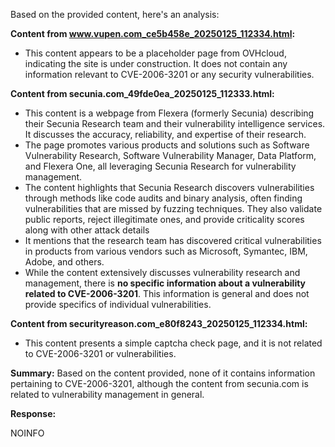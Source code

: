 Based on the provided content, here's an analysis:

**Content from www.vupen.com_ce5b458e_20250125_112334.html:**

*   This content appears to be a placeholder page from OVHcloud, indicating the site is under construction. It does not contain any information relevant to CVE-2006-3201 or any security vulnerabilities.

**Content from secunia.com_49fde0ea_20250125_112333.html:**

*   This content is a webpage from Flexera (formerly Secunia) describing their Secunia Research team and their vulnerability intelligence services. It discusses the accuracy, reliability, and expertise of their research.
*   The page promotes various products and solutions such as Software Vulnerability Research, Software Vulnerability Manager, Data Platform, and Flexera One, all leveraging Secunia Research for vulnerability management.
*   The content highlights that Secunia Research discovers vulnerabilities through methods like code audits and binary analysis, often finding vulnerabilities that are missed by fuzzing techniques. They also validate public reports, reject illegitimate ones, and provide criticality scores along with other attack details
*   It mentions that the research team has discovered critical vulnerabilities in products from various vendors such as Microsoft, Symantec, IBM, Adobe, and others.
*   While the content extensively discusses vulnerability research and management, there is **no specific information about a vulnerability related to CVE-2006-3201**. This information is general and does not provide specifics of individual vulnerabilities.

**Content from securityreason.com_e80f8243_20250125_112334.html:**

*   This content presents a simple captcha check page, and it is not related to CVE-2006-3201 or vulnerabilities.

**Summary:**
Based on the content provided, none of it contains information pertaining to CVE-2006-3201, although the content from secunia.com is related to vulnerability management in general.

**Response:**

NOINFO